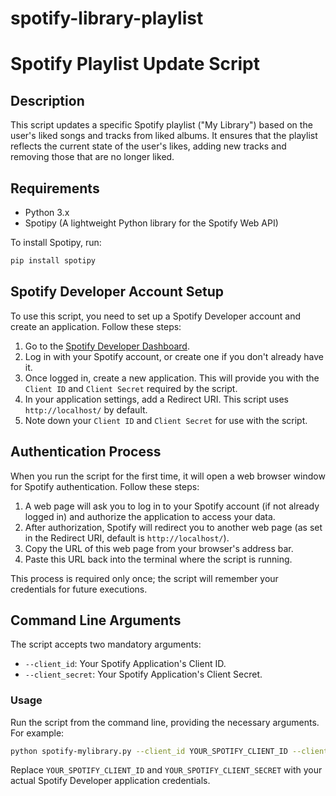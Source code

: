 # spotify-library-playlist

# Spotify Playlist Update Script

## Description
This script updates a specific Spotify playlist ("My Library") based on the user's liked songs and tracks from liked albums. It ensures that the playlist reflects the current state of the user's likes, adding new tracks and removing those that are no longer liked.

## Requirements
- Python 3.x
- Spotipy (A lightweight Python library for the Spotify Web API)

To install Spotipy, run:
```bash
pip install spotipy
```

## Spotify Developer Account Setup
To use this script, you need to set up a Spotify Developer account and create an application. Follow these steps:

1. Go to the [Spotify Developer Dashboard](https://developer.spotify.com/dashboard/).
2. Log in with your Spotify account, or create one if you don't already have it.
3. Once logged in, create a new application. This will provide you with the `Client ID` and `Client Secret` required by the script.
4. In your application settings, add a Redirect URI. This script uses `http://localhost/` by default.
5. Note down your `Client ID` and `Client Secret` for use with the script.

## Authentication Process
When you run the script for the first time, it will open a web browser window for Spotify authentication. Follow these steps:

1. A web page will ask you to log in to your Spotify account (if not already logged in) and authorize the application to access your data.
2. After authorization, Spotify will redirect you to another web page (as set in the Redirect URI, default is `http://localhost/`).
3. Copy the URL of this web page from your browser's address bar.
4. Paste this URL back into the terminal where the script is running.

This process is required only once; the script will remember your credentials for future executions.

## Command Line Arguments
The script accepts two mandatory arguments:
- `--client_id`: Your Spotify Application's Client ID.
- `--client_secret`: Your Spotify Application's Client Secret.

### Usage
Run the script from the command line, providing the necessary arguments. For example:
```bash
python spotify-mylibrary.py --client_id YOUR_SPOTIFY_CLIENT_ID --client_secret YOUR_SPOTIFY_CLIENT_SECRET
```
Replace `YOUR_SPOTIFY_CLIENT_ID` and `YOUR_SPOTIFY_CLIENT_SECRET` with your actual Spotify Developer application credentials.
